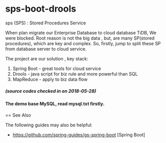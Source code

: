 # sps-boot-drools
sps (SPS) :  Stored Procedures Service

When plan migrate our Enterprise Database to cloud database TiDB, We were blocked.
Root reason is not the big data , but, are many SP(stored procedures), which are key and complex.
So, firstly, jump to split these SP from database server to cloud service.

The project are our solution , key stack:
1. Spring Boot - great tools for cloud service
2. Drools - java script for biz rule and more powerful than SQL
3. MapReduce - apply to biz data flow


##### (source codes checked in on 2018-05-28)
#### The demo base MySQL, read mysql.txt firstly. 

== See Also

The following guides may also be helpful:

* https://github.com/spring-guides/gs-spring-boot [Spring Boot]
